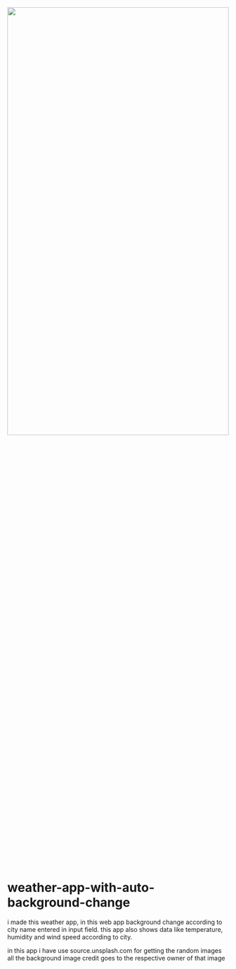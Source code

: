<picture>
  <img src="./images/ezgif.com-video-to-gif.gif" height="50%" width="100%">
</picture>

# weather-app-with-auto-background-change
i made this weather app, in this web app background change according to city name entered in input field. this app also shows data like temperature, humidity and wind speed according to city.

in this app i have use source.unsplash.com for getting the random images
all the background image credit goes to the respective owner of that image 
